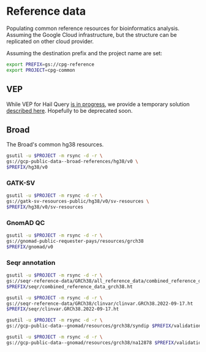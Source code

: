 # Reference data

Populating common reference resources for bioinformatics analysis. Assuming the Google Cloud infrastructure, but the structure can be replicated on other cloud provider.

Assuming the destination prefix and the project name are set:

```sh
export PREFIX=gs://cpg-reference
export PROJECT=cpg-common
```

## VEP

While VEP for Hail Query [is in progress](https://github.com/hail-is/hail/pull/12428), we provide a temporary solution [described here](vep/README.md). Hopefully to be deprecated soon.

## Broad

The Broad's common hg38 resources.

```sh
gsutil -u $PROJECT -m rsync -d -r \
gs://gcp-public-data--broad-references/hg38/v0 \ 
$PREFIX/hg38/v0
```

### GATK-SV

```sh
gsutil -u $PROJECT -m rsync -d -r \
gs://gatk-sv-resources-public/hg38/v0/sv-resources \ 
$PREFIX/hg38/v0/sv-resources
```

### GnomAD QC

```sh
gsutil -u $PROJECT -m rsync -d -r \
gs://gnomad-public-requester-pays/resources/grch38
$PREFIX/gnomad/v0
```

### Seqr annotation

```sh
gsutil -u $PROJECT -m rsync -d -r \
gs://seqr-reference-data/GRCh38/all_reference_data/combined_reference_data_grch38.ht
$PREFIX/seqr/combined_reference_data_grch38.ht

gsutil -u $PROJECT -m rsync -d -r \
gs://seqr-reference-data/GRCh38/clinvar/clinvar.GRCh38.2022-09-17.ht
$PREFIX/seqr/clinvar.GRCh38.2022-09-17.ht
```


```sh
gsutil -u $PROJECT -m rsync -d -r \
gs://gcp-public-data--gnomad/resources/grch38/syndip $PREFIX/validation/syndip

gsutil -u $PROJECT -m rsync -d -r \
gs://gcp-public-data--gnomad/resources/grch38/na12878 $PREFIX/validation/na12878
```
